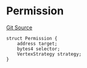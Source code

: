 # Permission
[Git Source](https://github.com/llama-community/vertex-v1/blob/6c2711ddcfd18478ed9aaa1452683c650813cd72/src/utils/Structs.sol)


```solidity
struct Permission {
    address target;
    bytes4 selector;
    VertexStrategy strategy;
}
```

